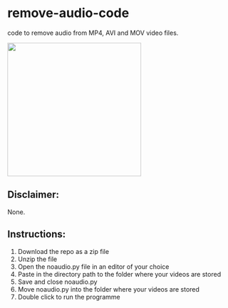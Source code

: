 # remove-audio-code
code to remove audio from MP4, AVI and MOV video files.

<p align="left">
  <img src="https://cdn.iconscout.com/icon/free/png-512/vlc-media-player-2-569258.png" width="300" height="300"/>
</p>

## Disclaimer:
None.

## Instructions:
1. Download the repo as a zip file
2. Unzip the file
3. Open the noaudio.py file in an editor of your choice
4. Paste in the directory path to the folder where your videos are stored
5. Save and close noaudio.py
6. Move noaudio.py into the folder where your videos are stored
7. Double click to run the programme
